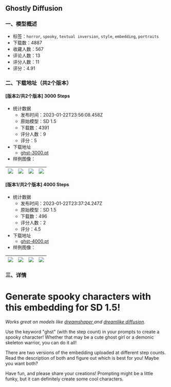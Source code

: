 ## Ghostly Diffusion
### 一、模型概述

- 标签：`horror`, `spooky`, `textual inversion`, `style`, `embedding`, `portraits`
- 下载数：4887
- 收藏人数：567
- 评论人数：13
- 评分人数：11
- 评分：4.91

### 二、下载地址（共2个版本）

#### [版本2/共2个版本] 3000 Steps

- 统计数据
  - 发布时间：2023-01-22T23:56:08.458Z
  - 原始模型：SD 1.5
  - 下载数：4391
  - 评分人数：9
  - 评分：5
- 下载地址
  - [ghst-3000.pt](https://civitai.com/api/download/models/5766)
- 样例图像：

| <img src="https://image.civitai.com/xG1nkqKTMzGDvpLrqFT7WA/25ddc455-e4cc-46f1-7286-4019facf8300/width=450/47682.jpeg" /> | <img src="https://image.civitai.com/xG1nkqKTMzGDvpLrqFT7WA/7d6b6d52-fbcc-4a76-db91-d94573abc100/width=450/49109.jpeg" /> | <img src="https://image.civitai.com/xG1nkqKTMzGDvpLrqFT7WA/373f5a76-51ef-44be-011b-c0258dd2b200/width=450/47686.jpeg" /> | <img src="https://image.civitai.com/xG1nkqKTMzGDvpLrqFT7WA/f3279901-234b-4e38-b712-1ff44e906a00/width=450/49163.jpeg" /> |
| ---- | ---- | ---- | ---- |

#### [版本1/共2个版本] 4000 Steps

- 统计数据
  - 发布时间：2023-01-22T23:37:24.247Z
  - 原始模型：SD 1.5
  - 下载数：496
  - 评分人数：2
  - 评分：4.5
- 下载地址
  - [ghst-4000.pt](https://civitai.com/api/download/models/5767)
- 样例图像：

| <img src="https://image.civitai.com/xG1nkqKTMzGDvpLrqFT7WA/a6b6c04f-639f-43af-90db-757760d73f00/width=450/49125.jpeg" /> | <img src="https://image.civitai.com/xG1nkqKTMzGDvpLrqFT7WA/147663d8-320a-43ef-fec2-9cbebc298700/width=450/47691.jpeg" /> | <img src="https://image.civitai.com/xG1nkqKTMzGDvpLrqFT7WA/772c46c0-2c6f-4b89-5642-19e4a60df500/width=450/49110.jpeg" /> | <img src="https://image.civitai.com/xG1nkqKTMzGDvpLrqFT7WA/02ef54c4-9a1f-43f1-1b88-e4974cfae500/width=450/49123.jpeg" /> |
| ---- | ---- | ---- | ---- |


### 三、详情
<h1>Generate spooky characters with this embedding for SD 1.5!</h1><p><em>Works great on models like </em><a target="_blank" rel="ugc" href="https://civitai.com/models/4384/dreamshaper"><em>dreamshaper </em></a><em>and </em><a target="_blank" rel="ugc" href="https://civitai.com/models/1274/dreamlike-diffusion-10"><em>dreamlike diffusion</em></a><em>.</em></p><p></p><p>Use the keyword "ghst" (with the step count) in your prompts to create a spooky character! Whether that may be a cute ghost girl or a demonic skeleton warrior, you can do it all!</p><p>There are two versions of the embedding uploaded at different step counts. Read the description of both and figure out which is best for you! Maybe you want both?</p><p>Have fun, and please share your creations! Prompting might be a little funky, but it can definitely create some cool characters.</p>